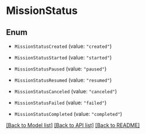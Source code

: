 # MissionStatus

## Enum


* `MissionStatusCreated` (value: `"created"`)

* `MissionStatusStarted` (value: `"started"`)

* `MissionStatusPaused` (value: `"paused"`)

* `MissionStatusResumed` (value: `"resumed"`)

* `MissionStatusCanceled` (value: `"canceled"`)

* `MissionStatusFailed` (value: `"failed"`)

* `MissionStatusCompleted` (value: `"completed"`)


[[Back to Model list]](../README.md#documentation-for-models) [[Back to API list]](../README.md#documentation-for-api-endpoints) [[Back to README]](../README.md)



